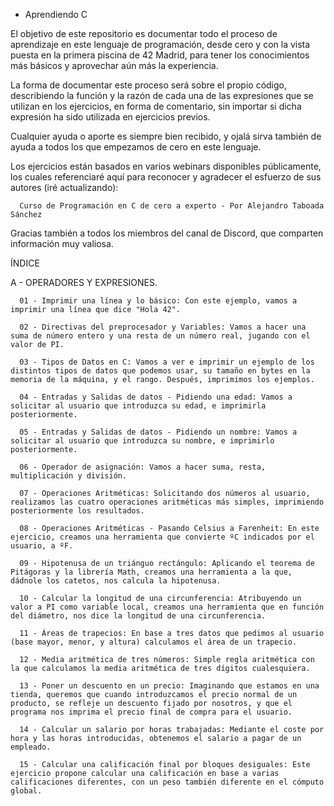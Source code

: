 - Aprendiendo C

El objetivo de este repositorio es documentar todo el proceso de aprendizaje en este lenguaje de programación, desde cero y con la vista puesta en la primera piscina de 42 Madrid, para tener los conocimientos más básicos y aprovechar aún más la experiencia.

La forma de documentar este proceso será sobre el propio código, describiendo la función y la razón de cada una de las expresiones que se utilizan en los ejercicios, en forma de comentario, sin importar si dicha expresión ha sido utilizada en ejercicios previos.

Cualquier ayuda o aporte es siempre bien recibido, y ojalá sirva también de ayuda a todos los que empezamos de cero en este lenguaje.

Los ejercicios están basados en varios webinars disponibles públicamente, los cuales referenciaré aquí para reconocer y agradecer el esfuerzo de sus autores (iré actualizando):

      Curso de Programación en C de cero a experto - Por Alejandro Taboada Sánchez
      
Gracias también a todos los miembros del canal de Discord, que comparten información muy valiosa.


ÍNDICE

A - OPERADORES Y EXPRESIONES.

      01 - Imprimir una línea y lo básico: Con este ejemplo, vamos a imprimir una línea que dice "Hola 42".

      02 - Directivas del preprocesador y Variables: Vamos a hacer una suma de número entero y una resta de un número real, jugando con el valor de PI.

      03 - Tipos de Datos en C: Vamos a ver e imprimir un ejemplo de los distintos tipos de datos que podemos usar, su tamaño en bytes en la memoria de la máquina, y el rango. Después, imprimimos los ejemplos.

      04 - Entradas y Salidas de datos - Pidiendo una edad: Vamos a solicitar al usuario que introduzca su edad, e imprimirla posteriormente.

      05 - Entradas y Salidas de datos - Pidiendo un nombre: Vamos a solicitar al usuario que introduzca su nombre, e imprimirlo posteriormente.

      06 - Operador de asignación: Vamos a hacer suma, resta, multiplicación y división.

      07 - Operaciones Aritméticas: Solicitando dos números al usuario, realizamos las cuatro operaciones aritméticas más simples, imprimiendo posteriormente los resultados.

      08 - Operaciones Aritméticas - Pasando Celsius a Farenheit: En este ejercicio, creamos una herramienta que convierte ºC indicados por el usuario, a ºF.

      09 - Hipotenusa de un triánguo rectángulo: Aplicando el teorema de Pitágoras y la librería Math, creamos una herramienta a la que, dádnole los catetos, nos calcula la hipotenusa.

      10 - Calcular la longitud de una circunferencia: Atribuyendo un valor a PI como variable local, creamos una herramienta que en función del diámetro, nos dice la longitud de una circunferencia.

      11 - Áreas de trapecios: En base a tres datos que pedimos al usuario (base mayor, menor, y altura) calculamos el área de un trapecio.

      12 - Media aritmética de tres números: Simple regla aritmética con la que calculamos la media aritmética de tres dígitos cualesquiera.

      13 - Poner un descuento en un precio: Imaginando que estamos en una tienda, queremos que cuando introduzcamos el precio normal de un producto, se refleje un descuento fijado por nosotros, y que el programa nos imprima el precio final de compra para el usuario.

      14 - Calcular un salario por horas trabajadas: Mediante el coste por hora y las horas introducidas, obtenemos el salario a pagar de un empleado.

      15 - Calcular una calificación final por bloques desiguales: Este ejercicio propone calcular una calificación en base a varias calificaciones diferentes, con un peso también diferente en el cómputo global.
